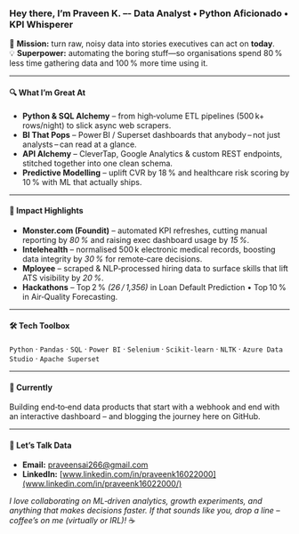 ### Hey there, I’m **Praveen K.** –- Data Analyst • Python Aficionado • KPI Whisperer  

🎯 **Mission:** turn raw, noisy data into stories executives can act on **today**.  
💡 **Superpower:** automating the boring stuff—so organisations spend 80 % less time gathering data and 100 % more time using it.

---

#### 🔍 What I’m Great At
- **Python & SQL Alchemy** – from high‑volume ETL pipelines (500 k+ rows/night) to slick async web scrapers.  
- **BI That Pops** – Power BI / Superset dashboards that anybody – not just analysts – can read at a glance.  
- **API Alchemy** – CleverTap, Google Analytics & custom REST endpoints, stitched together into one clean schema.  
- **Predictive Modelling** – uplift CVR by 18 % and healthcare risk scoring by 10 % with ML that actually ships.  

---

#### 🚀 Impact Highlights
- **Monster.com (Foundit)** – automated KPI refreshes, cutting manual reporting by _80 %_ and raising exec dashboard usage by _15 %_.  
- **Intelehealth** – normalised 500 k electronic medical records, boosting data integrity by _30 %_ for remote‑care decisions.  
- **Mployee** – scraped & NLP‑processed hiring data to surface skills that lift ATS visibility by _20 %_.  
- **Hackathons** – Top 2 % _(26 / 1,356)_ in Loan Default Prediction • Top 10 % in Air‑Quality Forecasting.  

---

#### 🛠 Tech Toolbox
`Python` · `Pandas` · `SQL` · `Power BI` · `Selenium` ·  `Scikit‑learn` · `NLTK` ·  `Azure Data Studio` · `Apache Superset`

---

#### 🌱 Currently
Building end‑to‑end data products that start with a webhook and end with an interactive dashboard – and blogging the journey here on GitHub.

---

#### 🤝 Let’s Talk Data
- **Email:** praveensai266@gmail.com  
- **LinkedIn:** [www.linkedin.com/in/praveenk16022000](www.linkedin.com/in/praveenk16022000/)  

_I love collaborating on ML‑driven analytics, growth experiments, and anything that makes decisions faster. If that sounds like you, drop a line – coffee’s on me (virtually or IRL)!_ ☕
